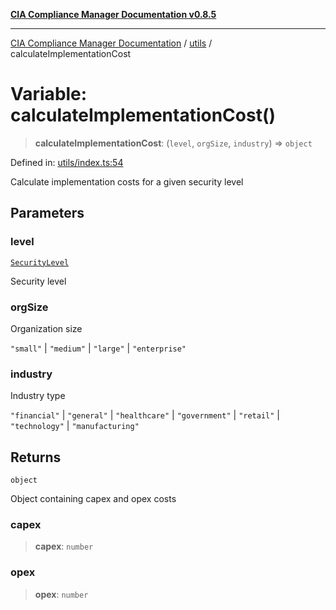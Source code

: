 [**CIA Compliance Manager Documentation v0.8.5**](../../README.md)

***

[CIA Compliance Manager Documentation](../../modules.md) / [utils](../README.md) / calculateImplementationCost

# Variable: calculateImplementationCost()

> **calculateImplementationCost**: (`level`, `orgSize`, `industry`) => `object`

Defined in: [utils/index.ts:54](https://github.com/Hack23/cia-compliance-manager/blob/4f2006283e1cd56feb8daea1f810b2bc8c1b1d1b/src/utils/index.ts#L54)

Calculate implementation costs for a given security level

## Parameters

### level

[`SecurityLevel`](../../index/type-aliases/SecurityLevel.md)

Security level

### orgSize

Organization size

`"small"` | `"medium"` | `"large"` | `"enterprise"`

### industry

Industry type

`"financial"` | `"general"` | `"healthcare"` | `"government"` | `"retail"` | `"technology"` | `"manufacturing"`

## Returns

`object`

Object containing capex and opex costs

### capex

> **capex**: `number`

### opex

> **opex**: `number`
